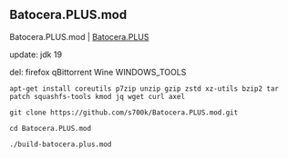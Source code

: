 ## Batocera.PLUS.mod

Batocera.PLUS.mod | [Batocera.PLUS](https://github.com/s700k/Batocera.PLUS.mod/blob/master/README.md)

update: jdk 19

del: firefox qBittorrent Wine WINDOWS_TOOLS

    apt-get install coreutils p7zip unzip gzip zstd xz-utils bzip2 tar patch squashfs-tools kmod jq wget curl axel

    git clone https://github.com/s700k/Batocera.PLUS.mod.git

    cd Batocera.PLUS.mod

    ./build-batocera.plus.mod
